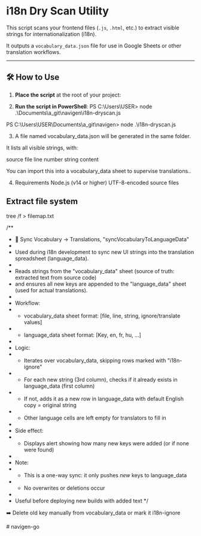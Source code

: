 # i18n Dry Scan Utility

This script scans your frontend files (`.js`, `.html`, etc.) to extract visible strings for internationalization (i18n).

It outputs a `vocabulary_data.json` file for use in Google Sheets or other translation workflows.

---

## 🛠️ How to Use

1. **Place the script** at the root of your project:


2. **Run the script in PowerShell**:
PS C:\Users\USER>
node .\Documents\a_git\navigen\i18n-dryscan.js

PS C:\Users\USER\Documents\a_git\navigen>
node .\i18n-dryscan.js

3. A file named vocabulary_data.json will be generated in the same folder.

It lists all visible strings, with:

source file
line number
string content

You can import this into a vocabulary_data sheet to supervise translations..

4. Requirements
Node.js (v14 or higher)
UTF-8-encoded source files


## Extract file system
tree /f > filemap.txt


/**
 * 🔁 Sync Vocabulary → Translations, "syncVocabularyToLanguageData"
 *
 * Used during i18n development to sync new UI strings into the translation spreadsheet (language_data).
 * 
 * Reads strings from the "vocabulary_data" sheet (source of truth: extracted text from source code)
 * and ensures all new keys are appended to the "language_data" sheet (used for actual translations).
 *
 * Workflow:
 * - vocabulary_data sheet format: [file, line, string, ignore/translate values]
 * - language_data sheet format: [Key, en, fr, hu, ...]
 * 
 * Logic:
 * - Iterates over vocabulary_data, skipping rows marked with "i18n-ignore"
 * - For each new string (3rd column), checks if it already exists in language_data (first column)
 * - If not, adds it as a new row in language_data with default English copy = original string
 * - Other language cells are left empty for translators to fill in
 * 
 * Side effect:
 * - Displays alert showing how many new keys were added (or if none were found)
 * 
 * Note:
 * - This is a one-way sync: it only pushes *new* keys to language_data
 * - No overwrites or deletions occur
 * 
 * Useful before deploying new builds with added text
 */
 
 ➡️ Delete old key manually from vocabulary_data or mark it i18n-ignore

#   n a v i g e n - g o  
 